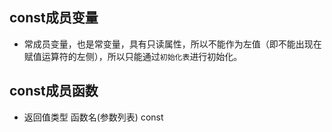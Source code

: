 ## const成员变量
- 常成员变量，也是常变量，具有只读属性，所以不能作为左值（即不能出现在赋值运算符的左侧），所以只能通过`初始化表`进行初始化。
## const成员函数
- 返回值类型 函数名(参数列表) const


